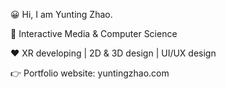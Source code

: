 😀 Hi, I am Yunting Zhao. 

📄 Interactive Media & Computer Science

❤️ XR developing | 2D & 3D design | UI/UX design

👉 Portfolio website: yuntingzhao.com

<!---
new acoount!
--->

